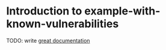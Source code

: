 # Introduction to example-with-known-vulnerabilities

TODO: write [great documentation](http://jacobian.org/writing/what-to-write/)

